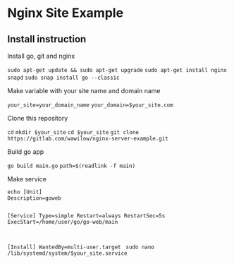 <h1>Nginx Site Example</h1>
<h2>Install instruction</h2>
<p>Install go, git and nginx</p>
<code>sudo apt-get update && sudo apt-get upgrade</code>
<code>sudo apt-get install nginx snapd</code>
<code>sudo snap install go --classic</code>
<p>Make variable with your site name and domain name</p>
<code>your_site=your_domain_name</code>
<code>your_domain=$your_site.com</code>
<p>Clone this repository</p>
<code>cd</code>
<code>mkdir $your_site</code>
<code>cd $your_site</code>
<code>git clone https://gitlab.com/wawilow/nginx-server-example.git</code>
<p>Build go app</p>
<code>go build main.go</code>
<code>path=$(readlink -f main)</code>
<p>Make service</p>
<code>echo [Unit]
Description=goweb

[Service]
Type=simple
Restart=always
RestartSec=5s
ExecStart=/home/user/go/go-web/main

[Install]
WantedBy=multi-user.target
</code>
<code>sudo nano /lib/systemd/system/$your_site.service</code>
